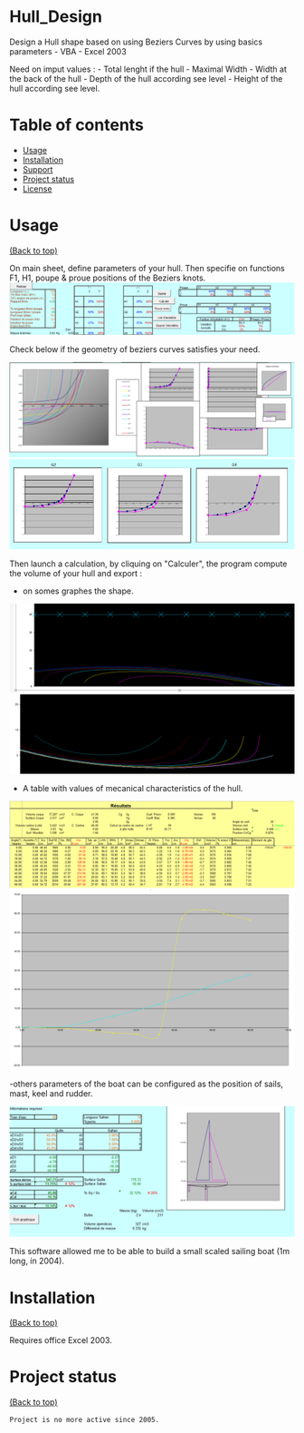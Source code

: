 # Hull_Design

  Design a Hull shape based on using Beziers Curves by using basics parameters  - VBA - Excel 2003

  Need on imput values : 
    - Total lenght if the hull
    - Maximal Width
    - Width at the back of the hull
    - Depth of the hull according see level
    - Height of the hull according see level.
  
      

# Table of contents

- [Usage](#usage)
- [Installation](#installation)
- [Support](#Support)
- [Project status](#Project-status)
- [License](#license)

# Usage

[(Back to top)](#table-of-contents)

On main sheet, define parameters of your hull.
Then specifie on functions F1, H1, poupe & proue positions of the Beziers knots.
![image](https://github.com/VinceWeber/Hull_Design/blob/VinceWeber-Editing-Readme/Screenshots/Hull%20parameters.png)

Check below if the geometry of beziers curves satisfies your need.

![image](https://github.com/VinceWeber/Hull_Design/blob/VinceWeber-Editing-Readme/Screenshots/Hull_Parametes%20graphical_output.png)
![image](https://github.com/VinceWeber/Hull_Design/blob/VinceWeber-Editing-Readme/Screenshots/Hull_Parametes%20graphical_output_Bezier_couples.png)

Then launch a calculation, by cliquing on "Calculer", the program compute the volume of your hull and export :
- on somes graphes the shape.

![image](https://github.com/VinceWeber/Hull_Design/blob/VinceWeber-Editing-Readme/Screenshots/Hull_Horizontal_section.png)
![image](https://github.com/VinceWeber/Hull_Design/blob/VinceWeber-Editing-Readme/Screenshots/Hull_longitudinal_vertical_section.png)

- A table with values of mecanical characteristics of the hull.

![image](https://github.com/VinceWeber/Hull_Design/blob/VinceWeber-Editing-Readme/Screenshots/Calculation%20results.png)
![image](https://github.com/VinceWeber/Hull_Design/blob/VinceWeber-Editing-Readme/Screenshots/Wet_surface_evolution_avec_angle_de_gite.png)

-others parameters of the boat can be configured as the position of sails, mast, keel and rudder.

![image](https://github.com/VinceWeber/Hull_Design/blob/VinceWeber-Editing-Readme/Screenshots/Hull_Parametes%20graphical_output_underwater.png)


This software allowed me to be able to build a small scaled sailing boat (1m long, in 2004).



# Installation

[(Back to top)](#table-of-contents)
  
  Requires office Excel 2003.


# Project status

[(Back to top)](#table-of-contents)

    Project is no more active since 2005.


